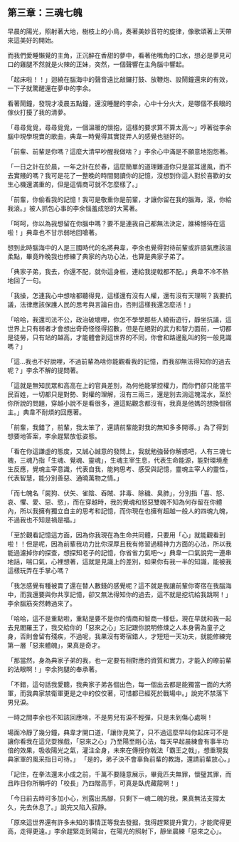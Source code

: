 ## 第三章：三魂七魄

早晨的陽光，照射著大地，樹枝上的小鳥，奏著美妙音符的旋律，像歌頌著上天帶來這美好的開始。

而我們愛睡懶覺的主角，正沉醉在香甜的夢中，看著他嘴角的口水，想必是夢見可口的雞腿不然就是火辣的正妹，突然，一個聲響在主角腦中響起。

「起床啦！！」迴繞在腦海中的聲音遠比敲鑼打鼓、放鞭炮、設鬧鐘還來的有效，一下子就驚醒還在夢中的李余。

看著鬧鐘，發現才凌晨五點鐘，還沒睡醒的李余，心中十分火大，是哪個不長眼的傢伙打擾了我的清夢。

「尋尋覓覓，尋尋覓覓，一個溫暖的懷抱，這樣的要求算不算太高〜」哼著從李余腦中現學現賣的歌曲，典韋一時覺得其實捉弄人的感覺也挺好的。

「前輩、前輩是你嗎？這麼大清早吵醒我做啥？」李余心中滿是不願意地抱怨著。

「一日之計在於晨，一年之計在於春，這麼簡單的道理難道你只是當耳邊風，而不去實賤的嗎？我可是花了一整晚的時間閱讀你的記憶，沒想到你這人對於喜歡的女生心機還滿重的，但是這情商可就不怎麼樣了。」

「前輩，你偷看我的記憶！我可是敬重你是前輩，才讓你留在我的腦海，滾，你給我滾。」被人抓包心事的李余惱羞成怒的大罵著。

「呵呵，你以為我想留在你腦中嗎？要不是連我自己都無法決定，誰稀憾待在這啦！」典韋也不甘示弱地回嗆著。

想到此時腦海中的人是三國時代的名將典韋，李余也覺得對待前輩或許語氣應該溫柔點，畢竟昨晚我也修練了典家的內功心法，也算是典家子弟了。

「典家子弟，我去，你還不配，就你這身板，連給我提戟都不配。」典韋不冷不熱地回了一句。

「我操，怎連我心中想啥都聽得見，這樣還有沒有人權，還有沒有天理啊？我要抗議，法律應該保護人民的思考與言論自由，否則這樣我還怎麼活！」

「哈哈，我還司法不公，政治破壞哩，你怎不學學那些人繞街遊行，靜坐抗議，這世界上只有弱者才會想出奇奇怪怪得招數，但是在絕對的武力和智力面前，一切都是徒勞，只有站的越高，才能體會到這世界的不同，你會和路邊亂叫的狗一般見識嗎？」

「這…我也不好說哩，不過前輩為啥你能觀看我的記憶，而我卻無法得知你的過去呢？」李余不解的提問著。

「這就是無知民眾和高高在上的官員差別，為何他能掌控權力，而你們卻只能當平民百姓，一切都只是對勢、對權的理解，沒有三兩三，還是別去淌這塊混水，至於你所說的問題，穿越小說不是看很多，連這點觀念都沒有，我真是他媽的想換個宿主。」典韋不耐煩的回應著。

「前輩，我錯了，前輩，我太笨了，還請前輩能對我的無知多多開導。」為了得到想要地答案，李余趕緊放低姿態。

「看在你這謙虛的態度，又誠心誠意的發問上，我就勉強替你解惑吧，人有三魂七魄，三魂乃指「生魂、覺魂、靈魂」，生魂主宰生息，代表生命能源，能對環境產生反應，覺魂主宰意識，代表自我，能夠思考、感受與記憶，靈魂主宰人的靈性，代表智慧，能分別善惡、通曉萬物之情。」

「而七魄名「屍狗、伏矢、雀陰、吞賊、非毒、除穢、臭肺」，分別指「喜、怒、哀、懼、愛、惡、慾」，而在穿越時，我的覺魂和怒惡雙魄不知為何存留在你體內，所以我擁有獨立自主的思考和記憶，而你現在也擁有超越一般人的四魂九魄，不過我也不知是禍是福。」

「至於觀看記憶這方面，因為你我現在為生命共同體，只要用「心」就能觀看到啦！！但是呢，因為前輩我功力比你深厚且我有修習過精神力方面的心法，所以我能過濾掉你的探查，想探知老子的記憶，你省省力氣吧〜」典韋一口氣說完一連串地話，喘口氣，心裡想著，這就是見識上的差別，如果你有我一半的知識，能被我這樣玩弄在手掌心嗎？

「我怎感覺有種被賣了還在替人數錢的感覺呢？這不就是我讓前輩你寄宿在我腦海中，而我還要與你共享記憶，卻又無法得知你的過去，這不就是挖坑給我跳啊！」李余腦筋突然轉過來了。

「哈哈，這不是重點啦，重點是要不是你的情商和智商一樣低，現在早就和我一起去見閻羅王了，我交給你的「惡來之心」忘記跟你說明修煉之人本身需為童子之身，否則會留有殘疾，不過呢，我果沒有寄宿錯人，才短短一天功夫，就能修練完第一層「惡來體魄」，果真是奇才。

「那當然，身為典家子弟的我，也一定要有相對應的資質和實力，才能入的暸前輩的法眼啊！」李余狗腿的奉承著。

「不錯，這句話我愛聽，我典家子弟各個出色，每一個出去都是能獨當一面的大將軍，而我典家禁衛軍更是之中的佼佼著，可惜都已經死於戰場中。」說完不禁落下男兒淚。

一時之間李余也不知該回應啥，不是男兒有淚不輕彈，只是未到傷心處啊！

場面冷靜了幾分鐘，典韋才開口道，「讓你見笑了，只不過這麼早叫你起床可不是讓你看我在這兒耍猴戲，「惡來之心」乃至陽至剛心法，每天早起晨練會有事半功倍的效果，吸收陽光之氣，灌注全身，未來在傳授你戟法「霸王之戟」，想重現我典家軍的風采指日可待。」
「是的，弟子決不會辜負前輩的教誨，還請前輩放心。」

「記住，在拳法還未小成之前，千萬不要隨意展示，畢竟匹夫無罪，懷璧其罪，而且昨日你所稱呼的「校長」乃四階高手，可真是臥虎藏龍啊！」

「今日前去時可多加小心，別露出馬腳，只剩下一魂二魄的我，果真無法支撐太久，先去休息了。」說完又陷入寂靜。

「原來這世界還有許多未知的事情正等我去發掘，我得趕緊提升實力，才能爬得更高，走得更遠。」李余趕緊走到陽台，在陽光的照射下，靜坐晨練「惡來之心」。
